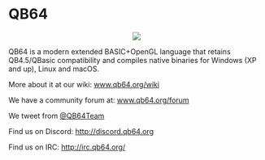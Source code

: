 # QB64

<p align="center">
<img src="https://qb64.org/images/QB64icon1.3small.png"/>
</p

QB64 is a modern extended BASIC+OpenGL language that retains QB4.5/QBasic compatibility and compiles native binaries for Windows (XP and up), Linux and macOS.

More about it at our wiki: www.qb64.org/wiki

We have a community forum at: www.qb64.org/forum

We tweet from [@QB64Team](https://twitter.com/QB64team)

Find us on Discord: http://discord.qb64.org

Find us on IRC: http://irc.qb64.org/
